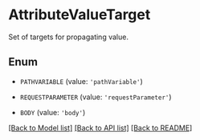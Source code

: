 # AttributeValueTarget

Set of targets for propagating value.

## Enum

* `PATHVARIABLE` (value: `'pathVariable'`)

* `REQUESTPARAMETER` (value: `'requestParameter'`)

* `BODY` (value: `'body'`)

[[Back to Model list]](../README.md#documentation-for-models) [[Back to API list]](../README.md#documentation-for-api-endpoints) [[Back to README]](../README.md)



